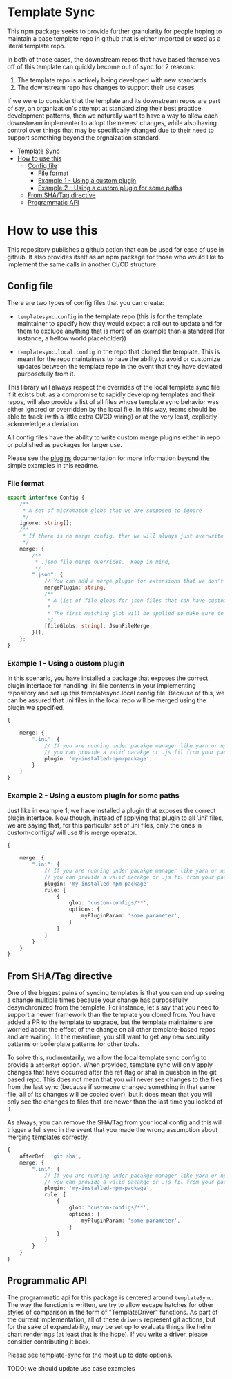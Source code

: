 # Template Sync

This npm package seeks to provide further granularity for people hoping to maintain a base template repo in github that
is either imported or used as a literal template repo.

In both of those cases, the downstream repos that have based themselves off of this template can quickly become out of sync for 2 reasons:

1. The template repo is actively being developed with new standards
2. The downstream repo has changes to support their use cases

If we were to consider that the template and its downstream repos are part of say, an organization's attempt at standardizing their
best practice development patterns, then we naturally want to have a way to allow each downstream implementer to adopt the newest
changes, while also having control over things that may be specifically changed due to their need to support something beyond the
orgnaization standard.

-   [Template Sync](#template-sync)
-   [How to use this](#how-to-use-this)
    -   [Config file](#config-file)
        -   [File format](#file-format)
        -   [Example 1 - Using a custom plugin](#example-1---using-a-custom-plugin)
        -   [Example 2 - Using a custom plugin for some paths](#example-2---using-a-custom-plugin-for-some-paths)
    -   [From SHA/Tag directive](#from-shatag-directive)
    -   [Programmatic API](#programmatic-api)
    <!-- Created with Markdown All In One VsCode Entension, rerun to update -->

# How to use this

This repository publishes a github action that can be used for ease of use in github. It also provides itself as an npm package
for those who would like to implement the same calls in another CI/CD structure.

## Config file

There are two types of config files that you can create:

-   `templatesync.config` in the template repo (this is for the template maintainer to specify how they would expect a roll out
    to update and for them to exclude anything that is more of an example than a standard (for instance, a hellow world placeholder))

-   `templatesync.local.config` in the repo that cloned the template. This is meant for the repo maintainers to have the ability to avoid
    or customize updates between the template repo in the event that they have deviated purposefully from it.

This library will always respect the overrides of the local template sync file if it exists but, as a compromise to rapidly developing
templates and their repos, will also provide a list of all files whose template sync behavior was either ignored or overridden by the local
file. In this way, teams should be able to track (with a little extra CI/CD wiring) or at the very least, explicitly acknowledge a deviation.

All config files have the ability to write custom merge plugins either in repo or published as packages for larger use.

Please see the [plugins](./docs/merge-plugins/) documentation for more information beyond the simple examples in this readme.

### File format

```typescript
export interface Config {
	/**
	 * A set of micromatch globs that we are supposed to ignore
	 */
	ignore: string[];
	/**
	 * If there is no merge config, then we will always just overwrite the file for the diff
	 */
	merge: {
		/**
		 * .json file merge overrides.  Keep in mind,
		 */
		".json": {
			// You can add a merge plugin for extensions that we don't natively support
			mergePlugin: string;
			/**
			 * A list of file globs for json files that can have custom rules applied
			 *
			 * The first matching glob will be applied so make sure to put your defaults last
			 */
			[fileGlobs: string]: JsonFileMerge;
		}[];
	};
}
```

### Example 1 - Using a custom plugin

In this scenario, you have installed a package that exposes the correct plugin interface for handling .ini file contents in
your implementing repository and set up this templatesync.local config file. Because of this, we can be assured that .ini files
in the local repo will be merged using the plugin we specified.

```typescript
{

    merge: {
        ".ini": {
            // If you are running under pacakge manager like yarn or npm,
            // you can provide a valid pacakge or .js fil from your package to run
            plugin: 'my-installed-npm-package',
        }
    }
}
```

### Example 2 - Using a custom plugin for some paths

Just like in example 1, we have installed a plugin that exposes the correct plugin interface. Now though,
instead of applying that plugin to all '.ini' files, we are saying that, for this particular set of .ini
files, only the ones in custom-configs/ will use this merge operator.

```typescript
{

    merge: {
        ".ini": {
            // If you are running under pacakge manager like yarn or npm,
            // you can provide a valid pacakge or .js fil from your package to run
            plugin: 'my-installed-npm-package',
            rule: [
                {
                    glob: 'custom-configs/**',
                    options: {
                        myPluginParam: 'some parameter',
                    }
                }
            ]
        }
    }
}
```

## From SHA/Tag directive

One of the biggest pains of syncing templates is that you can end up seeing a change multiple times because your change has
purposefully desynchronized from the template. For instance, let's say that you need to support a newer framework than
the template you cloned from. You have added a PR to the template to upgrade, but the template maintainers are worried about
the effect of the change on all other template-based repos and are waiting. In the meantime, you still want to get any new
security patterns or boilerplate patterns for other tools.

To solve this, rudimentarily, we allow the local template sync config to provide a `afterRef` option. When provided, template sync
will only apply changes that have occurred after the ref (tag or sha) in question in the git based repo. This does not mean
that you will never see changes to the files from the last sync (because if someone changed something in that same file, all of its changes will be copied over),
but it does mean that you will only see the changes to files that are newer than the last time you looked at it.

As always, you can remove the SHA/Tag from your local config and this will trigger a full sync in the event that you made the wrong
assumption about merging templates correctly.

```typescript
{
    afterRef: 'git sha',
    merge: {
        ".ini": {
            // If you are running under pacakge manager like yarn or npm,
            // you can provide a valid pacakge or .js fil from your package to run
            plugin: 'my-installed-npm-package',
            rule: [
                {
                    glob: 'custom-configs/**',
                    options: {
                        myPluginParam: 'some parameter',
                    }
                }
            ]
        }
    }
}
```

## Programmatic API

The programmatic api for this package is centered around `templateSync`. The way the function is written, we try to
allow escape hatches for other styles of comparison in the form of "TemplateDriver" functions. As part of the current
implementation, all of these `drivers` represent git actions, but for the sake of expandability, may be set up to evaluate
things like helm chart renderings (at least that is the hope). If you write a driver, please consider contributing it back.

Please see [template-sync](./src/sync.ts) for the most up to date options.

TODO: we should update use case examples
